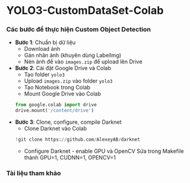 # YOLO3-CustomDataSet-Colab

### Các bước để thực hiện Custom Object Detection
- **Bước 1**: Chuẩn bị dữ liệu
    * Download ảnh
    * Gán nhãn ảnh (khuyên dùng LabelImg)
    * Nén ảnh để vào `images.zip` để upload lên Drive
- **Bước 2**: Cài đặt Google Drive và Colab
    * Tạo folder `yolo3`
    * Upload `images.zip` vào folder `yolo3`
    * Tạo Notebook trong Colab
    * Mount Google Drive vào Colab
    ```python
    from google.colab import drive
    drive.mount('/content/drive')
    ```
- **Bước 3**: Clone, configure, compile Darknet
    * Clone Darknet vào Colab
    ```python
    !git clone https://github.com/AlexeyAB/darknet
    ```
    * Configure Darknet - enable GPU và OpenCV
    Sửa trong Makefile thành GPU=1, CUDNN=1, OPENCV=1



### Tài liệu tham khảo
